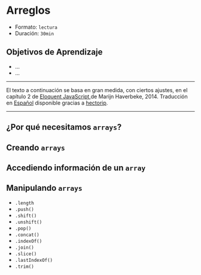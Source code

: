 # Arreglos
- Formato: `lectura`
- Duración: `30min`

## Objetivos de Aprendizaje

- ...
- ...

***

El texto a continuación se basa en gran medida, con ciertos ajustes, en el capítulo 2 de [Eloquent JavaScript](http://eloquentjavascript.net/),de Marijn
Haverbeke, 2014. Traducción en [Español](http://hectorip.github.io/Eloquent-JavaScript-ES-online/chapters/01_values.html)
disponible gracias a [hectorip](http://hectorip.github.io).

***

## ¿Por qué necesitamos `arrays`?

## Creando `arrays`

## Accediendo información de un `array`

## Manipulando `arrays`

- `.length`
- `.push()`
- `.shift()`
- `.unshift()`
- `.pop()`
- `.concat()`
- `.indexOf()`
- `.join()`
- `.slice()`
- `.lastIndexOf()`
- `.trim()`
